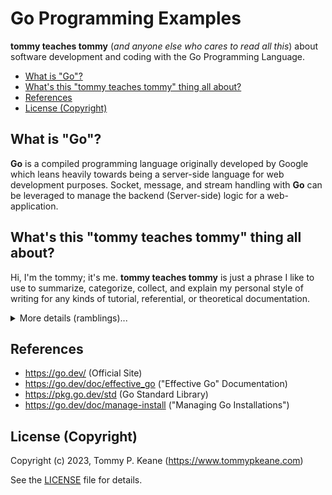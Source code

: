 # Go Programming Examples

__tommy teaches tommy__ (_and anyone else who cares to read all this_) about software development and coding with the Go Programming Language.

<!-- MarkdownTOC -->

- [What is "Go"?](#what-is-go)
- [What's this "tommy teaches tommy" thing all about?](#whats-this-tommy-teaches-tommy-thing-all-about)
- [References](#references)
- [License \(Copyright\)](#license-copyright)

<!-- /MarkdownTOC -->

<a id="what-is-go"></a>
## What is "Go"?

__Go__ is a compiled programming language originally developed by Google which leans heavily towards being a server-side language for web development purposes. Socket, message, and stream handling with __Go__ can be leveraged to manage the backend (Server-side) logic for a web-application.

<a id="whats-this-tommy-teaches-tommy-thing-all-about"></a>
## What's this "tommy teaches tommy" thing all about?

Hi, I'm the tommy; it's me. __tommy teaches tommy__ is just a phrase I like to use to summarize, categorize, collect, and explain my personal style of writing for any kinds of tutorial, referential, or theoretical documentation.

<details>
    <summary>More details (ramblings)...</summary>
    Outside of the innate narcissism and suspected solipsism, I prefer this phrase as a way to clarify and preface that what I'm sharing and writing is directed at myself as the audience. I'm teaching myself this topic, whether I know it already or not. I want to clarify that because I am preemptively anxiously concerned that my writing-style would otherwise come across as a disrespectful "know it all". I sometimes kinda know what I'm talking about ... that's as much as I'll admit.<br/>
    I may know a lot or a little, I may be seeing and saying all this for the first time, or I may have spent decades dealing with this topic. I want that to be a warning to anyone who reads this or references what I'm sharing. I don't say that to mean that I think this is useless; I honestly hope it's useful to anyone who finds this and reads any of this.<br/>
    I want to be an advocate for transparency and information. In all honesty, I probably have a neurotic compulsion to want to know and learn everything; but I don't want to hoard any information or knowledge. I think we can all learn everything, and while I'm entertaining (and maybe "enriching"?) myself with all this, I just want to share it openly and transparently. But, again, that's all with the caveat that maybe I got some of this wrong, maybe I misunderstood, or maybe I've talked myself into a false rationalization that I haven't realized yet.<br/>
    So, this is __tommy teaches tommy__ -- adverb laden, overly confidently written, and ever-evolving reference materials on various topics with solipsistic priorities.<br/>
    But please feel free to use any of this for yourself, and you're more than welcome to reach out if you have any questions, comments, suggestions, corrections, or whatever. Just please also take it all with a bit of safety-conscious cynicism ("trust but verify") before you use any of the information here to do anything important.
</details>

<a id="references"></a>
## References

- https://go.dev/ (Official Site)
- https://go.dev/doc/effective_go ("Effective Go" Documentation)
- https://pkg.go.dev/std (Go Standard Library)
- https://go.dev/doc/manage-install ("Managing Go Installations")

<a id="license-copyright"></a>
## License (Copyright)

Copyright (c) 2023, Tommy P. Keane (https://www.tommypkeane.com)

See the [LICENSE](./LICENSE) file for details.
